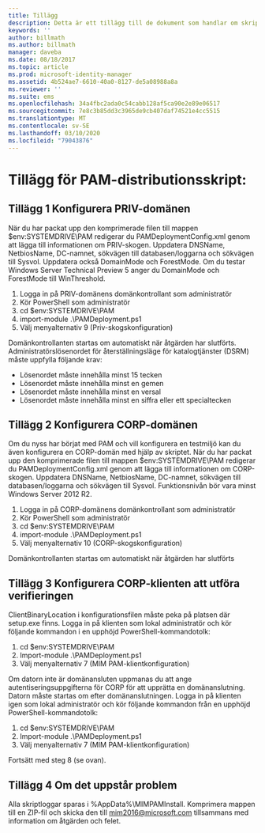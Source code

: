 ```yaml
---
title: Tillägg
description: Detta är ett tillägg till de dokument som handlar om skriptbaserad PAM-distribution. Den beskriver hur du konfigurerar PRIV- och CORP-domänerna och hur du konfigurerar en klient så att den hanterar verifiering och information om hur du ber om hjälp.
keywords: ''
author: billmath
ms.author: billmath
manager: daveba
ms.date: 08/18/2017
ms.topic: article
ms.prod: microsoft-identity-manager
ms.assetid: 4b524ae7-6610-40a0-8127-de5a08988a8a
ms.reviewer: ''
ms.suite: ems
ms.openlocfilehash: 34a4fbc2ada0c54cabb128af5ca90e2e89e06517
ms.sourcegitcommit: 7e8c3b85dd3c3965de9cb407daf74521e4cc5515
ms.translationtype: MT
ms.contentlocale: sv-SE
ms.lasthandoff: 03/10/2020
ms.locfileid: "79043876"
---
```

# <a name="pam-deployment-scripts-addendum"></a>Tillägg för PAM-distributionsskript:

## <a name="addendum-1-setting-up-the-priv-domain"></a>Tillägg 1 Konfigurera PRIV-domänen

När du har packat upp den komprimerade filen till mappen $env:SYSTEMDRIVE\PAM redigerar du PAMDeploymentConfig.xml genom att lägga till informationen om PRIV-skogen. Uppdatera DNSName, NetbiosName, DC-namnet, sökvägen till databasen/loggarna och sökvägen till Sysvol. Uppdatera också DomainMode och ForestMode. Om du testar Windows Server Technical Preview 5 anger du DomainMode och ForestMode till WinThreshold.

1. Logga in på PRIV-domänens domänkontrollant som administratör
2. Kör PowerShell som administratör
3. cd $env:SYSTEMDRIVE\PAM
4. import-module .\PAMDeployment.ps1
5. Välj menyalternativ 9 (Priv-skogskonfiguration)


Domänkontrollanten startas om automatiskt när åtgärden har slutförts. Administratörslösenordet för återställningsläge för katalogtjänster (DSRM) måste uppfylla följande krav:

  * Lösenordet måste innehålla minst 15 tecken
  * Lösenordet måste innehålla minst en gemen
  * Lösenordet måste innehålla minst en versal
  * Lösenordet måste innehålla minst en siffra eller ett specialtecken

## <a name="addendum-2-setting-up-the-corp-domain"></a>Tillägg 2 Konfigurera CORP-domänen

Om du nyss har börjat med PAM och vill konfigurera en testmiljö kan du även konfigurera en CORP-domän med hjälp av skriptet. När du har packat upp den komprimerade filen till mappen $env:SYSTEMDRIVE\PAM redigerar du PAMDeploymentConfig.xml genom att lägga till informationen om CORP-skogen. Uppdatera DNSName, NetbiosName, DC-namnet, sökvägen till databasen/loggarna och sökvägen till Sysvol. Funktionsnivån bör vara minst Windows Server 2012 R2.

1. Logga in på CORP-domänens domänkontrollant som administratör
2. Kör PowerShell som administratör
3. cd $env:SYSTEMDRIVE\PAM
4. import-module .\PAMDeployment.ps1
5. Välj menyalternativ 10 (CORP-skogskonfiguration)

Domänkontrollanten startas om automatiskt när åtgärden har slutförts

## <a name="addendum-3-setting-up-a-corp-client-to-do-the-validation"></a>Tillägg 3 Konfigurera CORP-klienten att utföra verifieringen

ClientBinaryLocation i konfigurationsfilen måste peka på platsen där setup.exe finns.
Logga in på klienten som lokal administratör och kör följande kommandon i en upphöjd PowerShell-kommandotolk:

1. cd $env:SYSTEMDRIVE\PAM
2. Import-module .\PAMDeployment.ps1
3. Välj menyalternativ 7 (MIM PAM-klientkonfiguration)


Om datorn inte är domänansluten uppmanas du att ange autentiseringsuppgifterna för CORP för att upprätta en domänanslutning. Datorn måste startas om efter domänanslutningen. Logga in på klienten igen som lokal administratör och kör följande kommandon från en upphöjd PowerShell-kommandotolk:

1. cd $env:SYSTEMDRIVE\PAM
2. Import-module .\PAMDeployment.ps1
3. Välj menyalternativ 7 (MIM PAM-klientkonfiguration)

Fortsätt med steg 8 (se ovan).

## <a name="addendum-4-if-something-goes-wrong"></a>Tillägg 4 Om det uppstår problem

Alla skriptloggar sparas i %AppData%\MIMPAMInstall. Komprimera mappen till en ZIP-fil och skicka den till [mim2016@microsoft.com](mailto:mim2016@microsoft.com) tillsammans med information om åtgärden och felet.
